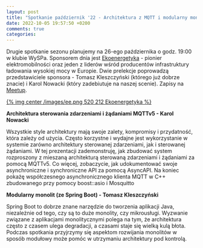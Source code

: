 ```yaml
---
layout: post
title: "Spotkanie październik '22 - Architektura z MQTT i modularny monolit"
date: 2022-10-05 19:57:50 +0200
comments: true
categories: 
---
```


Drugie spotkanie sezonu planujemy na 26-ego października o godz. 19:00 w klubie WySPa. Sponsorem dnia jest <a href="https://ekoenergetyka.com.pl/" target="_blank">Ekoenergetyka</a> - pionier elektromobilności oraz jeden z liderów wśród producentów infrastruktury ładowania wysokiej mocy w Europie. Dwie prelekcje poprowadzą przedstawiciele sponsora - Tomasz Kleszczyński (którego już dobrze znacie) i Karol Nowacki (który zadebiutuje na naszej scenie). Zapisy na <a href="https://www.meetup.com/zielona-gora-jug/events/288927864/" target="_blank">Meetup</a>.

[{% img center /images/ee.png 520 212 Ekoenergetyka %}](https://ekoenergetyka.com.pl/)

<b>Architektura sterowania zdarzeniami i żądaniami MQTTv5 - Karol Nowacki</b>

Wszystkie style architektury mają swoje zalety, kompromisy i przydatność, która zależy od użycia. Często korzystne i wydajne jest wykorzystanie w systemie zarówno architektury sterowanej zdarzeniami, jak i sterowanej żądaniami. W tej prezentacji zademonstruję, jak zbudować system rozproszony z mieszaną architekturą sterowaną zdarzeniami i żądaniami za pomocą MQTTv5. Co więcej, zobaczycie, jak udokumentować swoje asynchroniczne i synchroniczne API za pomocą AsyncAPI. Na koniec pokażę współczesnego asynchronicznego klienta MQTT w C++ zbudowanego przy pomocy boost::asio i Mosquitto

<b>Modularny monolit (ze Spring Boot) - Tomasz Kleszczyński</b>

Spring Boot to dobrze znane narzędzie do tworzenia aplikacji Java, niezależnie od tego, czy są to duże monolity, czy mikrousługi. Wyzwanie związane z aplikacjami monolitycznymi polega na tym, że architektura często z czasem ulega degradacji, a czasami staje się wielką kulą błota. Podczas spotkania przyjrzymy się aspektom rozwijania monolitów w sposób modułowy może pomóc w utrzymaniu architektury pod kontrolą.

